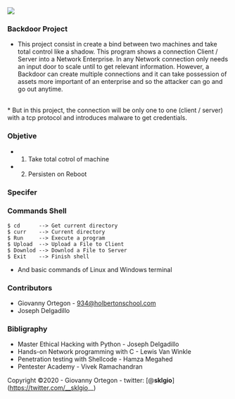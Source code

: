 <img src="https://d2z6c3c3r6k4bx.cloudfront.net/uploads/event/logo/1061432/a991d937097e8176adf1ea7196beb80f.png">

### Backdoor Project

* This project consist in create a bind between two machines and take total control like a shadow. This program shows a connection Client / Server into a Network Enterprise. In any Network connection only needs an input door to scale until to get relevant information. However, a Backdoor can create multiple connections and it can take possession of assets more important of an enterprise and so the attacker can go and go out anytime.
<br>
 * But in this project, the connection will be only one to one (client / server) with a tcp protocol and introduces malware to get credentials.

### Objetive

* 1. Take total cotrol of machine</li>
* 2. Persisten on Reboot</li>

### Specifer

### Commands Shell

```
$ cd      --> Get current directory
$ curr    --> Current directory
$ Run     --> Execute a program
$ Upload  --> Upload a File to Client
$ Downlod --> Downlod a File to Server
$ Exit    --> Finish shell
```

* And basic commands of Linux and Windows terminal

### Contributors

* Giovanny Ortegon - 934@holbertonschool.com</li>
* Joseph Delgadillo</li>

### Bibligraphy

* Master Ethical Hacking with Python - Joseph Delgadillo</li>
* Hands-on Network programming with C - Lewis Van Winkle</li>
* Penetration testing with Shellcode - Hamza Megahed</li>
* Pentester Academy - Vivek Ramachandran</li>

Copyright &copy;2020 - Giovanny Ortegon - twitter: [@__sklgio__] (https://twitter.com/__sklgio__)
